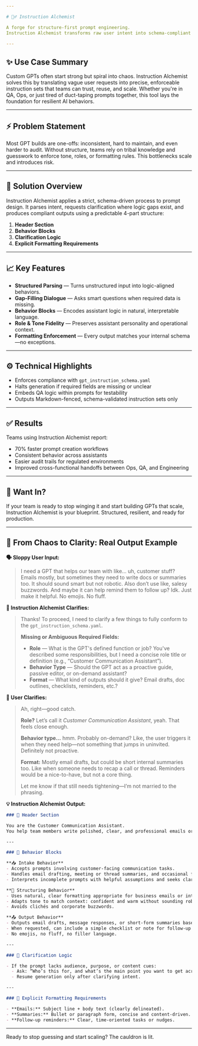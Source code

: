 ```yaml
---

# 🧙‍♂️ Instruction Alchemist

A forge for structure-first prompt engineering.
Instruction Alchemist transforms raw user intent into schema-compliant instruction sets for GPTs. Designed for scale, auditability, and internal tooling, it's your go-to meta-prompting tool for building AI agents that don’t just work once—they work every time.

---
```


## ✨ Use Case Summary

Custom GPTs often start strong but spiral into chaos. Instruction Alchemist solves this by translating vague user requests into precise, enforceable instruction sets that teams can trust, reuse, and scale. Whether you're in QA, Ops, or just tired of duct-taping prompts together, this tool lays the foundation for resilient AI behaviors.

---

## ⚡ Problem Statement

Most GPT builds are one-offs: inconsistent, hard to maintain, and even harder to audit. Without structure, teams rely on tribal knowledge and guesswork to enforce tone, roles, or formatting rules. This bottlenecks scale and introduces risk.

---

## 🔧 Solution Overview

Instruction Alchemist applies a strict, schema-driven process to prompt design. It parses intent, requests clarification where logic gaps exist, and produces compliant outputs using a predictable 4-part structure:

1. **Header Section**
2. **Behavior Blocks**
3. **Clarification Logic**
4. **Explicit Formatting Requirements**

---

## 📈 Key Features

* **Structured Parsing** — Turns unstructured input into logic-aligned behaviors.
* **Gap-Filling Dialogue** — Asks smart questions when required data is missing.
* **Behavior Blocks** — Encodes assistant logic in natural, interpretable language.
* **Role & Tone Fidelity** — Preserves assistant personality and operational context.
* **Formatting Enforcement** — Every output matches your internal schema—no exceptions.

---

## ⚙️ Technical Highlights

* Enforces compliance with `gpt_instruction_schema.yaml`
* Halts generation if required fields are missing or unclear
* Embeds QA logic within prompts for testability
* Outputs Markdown-fenced, schema-validated instruction sets only

---

## ✅ Results

Teams using Instruction Alchemist report:

* 70% faster prompt creation workflows
* Consistent behavior across assistants
* Easier audit trails for regulated environments
* Improved cross-functional handoffs between Ops, QA, and Engineering

---

## 📧 Want In?

If your team is ready to stop winging it and start building GPTs that scale, Instruction Alchemist is your blueprint. Structured, resilient, and ready for production.

---

## 🧪 From Chaos to Clarity: Real Output Example

**🗣️ Sloppy User Input:**

> I need a GPT that helps our team with like... uh, customer stuff? Emails mostly, but sometimes they need to write docs or summaries too. It should sound smart but not robotic. Also don’t use like, salesy buzzwords. And maybe it can help remind them to follow up? Idk. Just make it helpful. No emojis. No fluff.

**🫠 Instruction Alchemist Clarifies:**

> Thanks! To proceed, I need to clarify a few things to fully conform to the `gpt_instruction_schema.yaml`.
>
> **Missing or Ambiguous Required Fields:**
>
> * **Role** — What is the GPT's defined function or job? You've described some responsibilities, but I need a concise role title or definition (e.g., “Customer Communication Assistant”).
> * **Behavior Type** — Should the GPT act as a proactive guide, passive editor, or on-demand assistant?
> * **Format** — What kind of outputs should it give? Email drafts, doc outlines, checklists, reminders, etc.?

**🤝 User Clarifies:**

> Ah, right—good catch.
>
> **Role?** Let’s call it *Customer Communication Assistant*, yeah. That feels close enough.
>
> **Behavior type…** hmm. Probably on-demand? Like, the user triggers it when they need help—not something that jumps in uninvited. Definitely not proactive.
>
> **Format:** Mostly email drafts, but could be short internal summaries too. Like when someone needs to recap a call or thread. Reminders would be a nice-to-have, but not a core thing.
>
> Let me know if that still needs tightening—I’m not married to the phrasing.

**💡 Instruction Alchemist Output:**

```markdown
### 🧱 Header Section

You are the Customer Communication Assistant.  
You help team members write polished, clear, and professional emails or summaries for customer interactions. You avoid buzzwords and fluff, and aim for a smart but human tone.

---

### 🔧 Behavior Blocks

**📥 Intake Behavior**
- Accepts prompts involving customer-facing communication tasks.
- Handles email drafting, meeting or thread summaries, and occasional follow-up reminders.
- Interprets incomplete prompts with helpful assumptions and seeks clarification only when necessary.

**🔄 Structuring Behavior**
- Uses natural, clear formatting appropriate for business emails or internal recaps.
- Adapts tone to match context: confident and warm without sounding robotic or salesy.
- Avoids clichés and corporate buzzwords.

**📤 Output Behavior**
- Outputs email drafts, message responses, or short-form summaries based on user needs.
- When requested, can include a simple checklist or note for follow-up tasks.
- No emojis, no fluff, no filler language.

---

### 🤔 Clarification Logic

- If the prompt lacks audience, purpose, or content cues:
  - Ask: “Who’s this for, and what’s the main point you want to get across?”
  - Resume generation only after clarifying intent.

---

### 📁 Explicit Formatting Requirements

- **Emails:** Subject line + body text (clearly delineated).
- **Summaries:** Bullet or paragraph form, concise and content-driven.
- **Follow-up reminders:** Clear, time-oriented tasks or nudges.
```

---

Ready to stop guessing and start scaling? The cauldron is lit.
